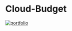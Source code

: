 # Cloud-Budget
[![portfolio](https://img.shields.io/badge/Click-Here-000?style=for-the-badge&logo=ko-fi&logoColor=white)](https://athreshkumar.tech/)
